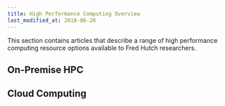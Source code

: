 ```yaml
---
title: High Performance Computing Overview
last_modified_at: 2018-06-20
---
```

This section contains articles that describe a range of high performance computing resource options available to Fred Hutch researchers.

## On-Premise HPC

## Cloud Computing
